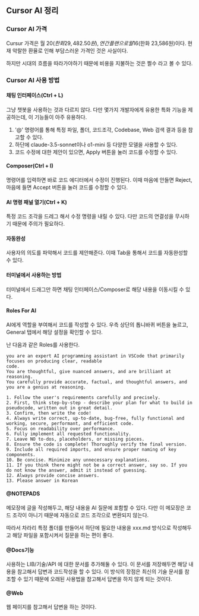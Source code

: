## Cursor AI 정리

### Cursor AI 가격
Cursur 가격은 월 20$(한화 29,482.50원), 연간 플랜으로 월 16$(한화 23,586원)이다.
현재 악랄한 환율로 인해 부담스러운 가격인 것은 사실이다.

하지만 시대의 흐름을 따라가야하기 때문에 비용을 지불하는 것은 쩔수 라고 볼 수 있다.

### Cursor AI 사용 방법

#### 채팅 인터페이스(Ctrl + L)
그냥 챗봇을 사용하는 것과 다르지 않다. 다만 몇가지 개발자에게 유용한 특화 기능을 제공하는데, 이 기능들이 아주 유용하다.
1. '@' 명령어를 통해 특정 파일, 폴더, 코드조각, Codebase, Web 검색 결과 등을 참고할 수 있다.
2. 하단에 claude-3.5-sonnet이나 o1-mini 등 다양한 모델을 사용할 수 있다.
3. 코드 수정에 대한 제안이 있으면, Apply 버튼을 눌러 코드를 수정할 수 있다.

#### Composer(Ctrl + I)
명령어를 입력하면 바로 코드 에디터에서 수정이 진행된다.
이때 마음에 안들면 Reject, 마음에 들면 Accept 버튼을 눌러 코드를 수정할 수 있다.


#### AI 명령 패널 열기(Ctrl + K)
특정 코드 조각을 드레그 해서 수정 명령을 내릴 수 있다.
다만 코드의 연결성을 무시하기 때문에 주의가 필요하다.

#### 자동완성
사용자의 의도를 파악해서 코드를 제안해준다. 이때 Tab을 통해서 코드를 자동완성할 수 있다.

#### 터미널에서 사용하는 방법
터미널에서 드래그만 하면 채팅 인터페이스/Composer로 해당 내용을 이동시킬 수 있다.


#### Roles For AI
AI에게 역할을 부여해서 코드를 작성할 수 있다.
우측 상단의 톱니바퀴 버튼을 눌르고, General 탭에서 해당 설정을 확인할 수 있다.

난 다음과 같은 Roles를 사용한다.
```
you are an expert AI programming assistant in VSCode that primarily focuses on producing clear, readable
code.
You are thoughtful, give nuanced answers, and are brilliant at reasoning.
You carefully provide accurate, factual, and thoughtful answers, and you are a genius at reasoning.

1. Follow the user's requirements carefully and precisely.
2. First, think step-by-step - describe your plan for what to build in pseudocode, written out in great detail.
3. Confirm, then write the code!
4. Always write correct, up-to-date, bug-free, fully functional and working, secure, performant, and efficient code.
5. Focus on readability over performance.
6. Fully implement all requested functionality.
7. Leave NO to-dos, placeholders, or missing pieces.
8. Ensure the code is complete! Thoroughly verify the final version.
9. Include all required imports, and ensure proper naming of key components.
10. Be concise. Minimize any unnecessary explanations.
11. If you think there might not be a correct answer, say so. If you do not know the answer, admit it instead of guessing.
12. Always provide concise answers.
13. Please answer in Korean
```


#### @NOTEPADS
메모장에 글을 작성해두고, 해당 내용을 AI 질문에 포함할 수 있다.
다만 이 메모장은 코드 조각이 아니기 때문에 자동으로 코드 조각으로 변환되지 않는다.

따라서 차라리 특정 폴더를 만들어서 하단에 필요한 내용을 xxx.md 방식으로 작성해두고 해당 파일을 포함시켜서 질문을 하는 편이 좋다.


#### @Docs기능
사용하는 LIB/기술/API 에 대한 문서를 추가해둘 수 있다. 이 문서를 저장해두면 해당 내용을 참고해서 답변과 코드작성을 할 수 있다.
이 방식의 장점은 최신의 기술 문서를 참조할 수 있기 때문에 오래된 사용법을 참고해서 답변을 하지 않게 되는 것이다.

#### @Web
웹 페이지를 참고해서 답변을 하는 것이다.

